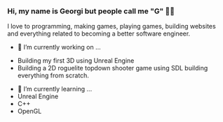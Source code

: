 ### Hi, my name is Georgi but people call me "G" 🙋‍♂️

I love to programming, making games, playing games, building websites and everything related to becoming a better software engineer.
- 🔭 I’m currently working on ...
<ul>
   <li>Building my first 3D using Unreal Engine</li>
   <li>Building a 2D roguelite topdown shooter game using SDL building everything from scratch.</li>
</ul>

- 🌱 I’m currently learning ...
- Unreal Engine
- C++
- OpenGL

   
<!--
**GeorgiNedyalkov/GeorgiNedyalkov** is a ✨ _special_ ✨ repository because its `README.md` (this file) appears on your GitHub profile.

Here are some ideas to get you started:

- 🔭 I’m currently working on ...
- 🌱 I’m currently learning ...
- 👯 I’m looking to collaborate on ...
- 🤔 I’m looking for help with ...
- 💬 Ask me about ...
- 📫 How to reach me: ...
- 😄 Pronouns: ...
- ⚡ Fun fact: ...
-->

